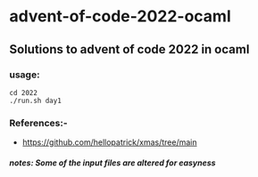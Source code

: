 
# advent-of-code-2022-ocaml
## Solutions to advent of code 2022 in ocaml

### usage: 
    cd 2022
    ./run.sh day1


### References:-
- https://github.com/hellopatrick/xmas/tree/main

##### notes: Some of the input files are altered for easyness

